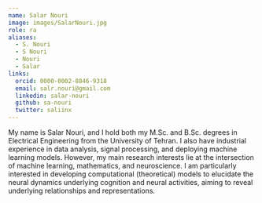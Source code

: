 ```yaml
---
name: Salar Nouri
image: images/SalarNouri.jpg
role: ra
aliases:
  - S. Nouri
  - S Nouri
  - Nouri
  - Salar
links:
  orcid: 0000-0002-8846-9318
  email: salr.nouri@gmail.com
  linkedin: salar-nouri
  github: sa-nouri
  twitter: saliinx
---
```


My name is Salar Nouri, and I hold both my M.Sc. and B.Sc. degrees in Electrical Engineering from the University of Tehran. I also have industrial experience in data analysis, signal processing, and deploying machine learning models. However, my main research interests lie at the intersection of machine learning, mathematics, and neuroscience. I am particularly interested in developing computational (theoretical) models to elucidate the neural dynamics underlying cognition and neural activities, aiming to reveal underlying relationships and representations.
